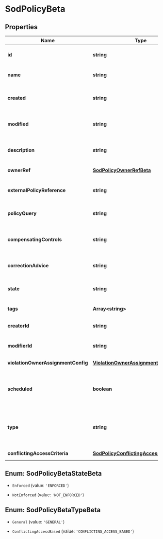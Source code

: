 # SodPolicyBeta

## Properties

Name | Type | Description | Notes
------------ | ------------- | ------------- | -------------
**id** | **string** | Policy ID. | [optional] [readonly] [default to undefined]
**name** | **string** | Policy business name. | [optional] [default to undefined]
**created** | **string** | The time when this SOD policy is created. | [optional] [readonly] [default to undefined]
**modified** | **string** | The time when this SOD policy is modified. | [optional] [readonly] [default to undefined]
**description** | **string** | Optional description of the SOD policy. | [optional] [default to undefined]
**ownerRef** | [**SodPolicyOwnerRefBeta**](SodPolicyOwnerRefBeta.md) |  | [optional] [default to undefined]
**externalPolicyReference** | **string** | Optional external policy reference. | [optional] [default to undefined]
**policyQuery** | **string** | Search query of the SOD policy. | [optional] [default to undefined]
**compensatingControls** | **string** | Optional compensating controls (Mitigating Controls). | [optional] [default to undefined]
**correctionAdvice** | **string** | Optional correction advice. | [optional] [default to undefined]
**state** | **string** | Whether the policy is enforced or not. | [optional] [default to undefined]
**tags** | **Array&lt;string&gt;** | Tags for the policy object. | [optional] [default to undefined]
**creatorId** | **string** | Policy\&#39;s creator ID. | [optional] [readonly] [default to undefined]
**modifierId** | **string** | Policy\&#39;s modifier ID. | [optional] [readonly] [default to undefined]
**violationOwnerAssignmentConfig** | [**ViolationOwnerAssignmentConfigBeta**](ViolationOwnerAssignmentConfigBeta.md) |  | [optional] [default to undefined]
**scheduled** | **boolean** | Defines whether a policy has been scheduled or not. | [optional] [default to false]
**type** | **string** | Whether a policy is query based or conflicting access based. | [optional] [default to TypeBeta_General]
**conflictingAccessCriteria** | [**SodPolicyConflictingAccessCriteriaBeta**](SodPolicyConflictingAccessCriteriaBeta.md) |  | [optional] [default to undefined]



## Enum: SodPolicyBetaStateBeta


* `Enforced` (value: `'ENFORCED'`)

* `NotEnforced` (value: `'NOT_ENFORCED'`)





## Enum: SodPolicyBetaTypeBeta


* `General` (value: `'GENERAL'`)

* `ConflictingAccessBased` (value: `'CONFLICTING_ACCESS_BASED'`)



